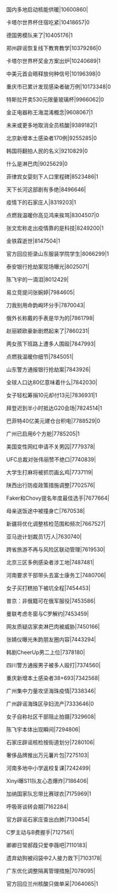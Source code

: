 国内多地启动核能供暖|10600860|

卡塔尔世界杯住宿吃紧|10418657|0

德国男模队来了|10405176|1

郑州辟谣恢复线下教育教学|10379286|0

卡塔尔世界杯奖金方案出炉|10240689|1

中美元首会晤释放何种信号|10196398|0

重庆市已累计发现感染者破万例|10173348|0

特斯拉开卖530元限量玻璃杯|9966062|0

金正电器称王海混淆概念|9608067|1

未来或更多地取消全员核酸|9389182|1

北京新增本土感染者170例|9255285|0

韩国将翻拍人民的名义|9210829|0

什么是淋巴肉|9025629|0

菲律宾女婴刻下人口里程碑|8523486|1

天下长河这部剧有多绝|8496646|

疫情下的石家庄人|8319203|1

点燃我温暖你高见鸿来挨骂|8304507|0

张文宏称走出疫情靠的是科技|8249200|1

金铁霖逝世|8147504|1

官方回应拒录山东服装学院学生|8066299|1

泰安银行抢劫案现场曝光|8025071|

陈飞宇的一滴泪|8012429|

易立竞提问张婉婷|7984605|

刀我别用命韵峋环分手|7870043|

俄外长称戴的手表是华为的|7861798|

赵丽颖欧豪新剧燃起来了|7860231|

两女孩下班路上遭多人围殴|7847993|

点燃我温暖你细节|7845051|

山东警方通报银行抢劫案|7843926|

全球人口达80亿意味着什么|7842030|

女子轻松筹捐10元却付13元|7836931|1

拜登迟到半小时抵达G20会场|7824514|1

巴菲特40亿美元建仓台积电|7788529|0

广州已启用6个方舱|7785205|1

美国变性网红申请不关男囚|7779378|

UFC总裁对张伟丽赞不绝口|7740839|

大学生打麻将被抓罚画幺鸡|7737119|

陕西出行防疫政策措施调整|7702576|

Faker和Chovy提名年度最佳选手|7677664|

母亲送饭途中被撞身亡|7670538|

新疆将优化调整核检范围和频次|7667527|

亚马逊计划裁员1万人|7630740|

跨省旅游不再与风险区联动管理|7619530|

北京三区多例感染者涉工地|7487481|

河南要求干部带头去富士康务工|7480706|

女子买打糕拍下被坑全程|7454453|

普京：非俄籍可在俄军服役|7453586|

曼联考虑冬窗与C罗解约|7453459|

网友质疑店家卖淋巴肉被威胁|7450166|

张婧仪曝光朱韵朋友圈内容|7443294|

韩剧CheerUp男二上位|7378180|

四川警方通报男子被多人殴打|7374560|

重庆新增本土感染者38+693|7342568|

广州集中力量攻坚海珠疫情|7338346|

广州辟谣海珠区孕妇流产|7333646|0

女子自称社区干部阻止拍摄|7329608|

陈飞宇本体出现瞬间|7294806|

石家庄辟谣核检按街道划分|7280106|

奢侈品牌推出万元薯片包|7275103|

河南多地中小学返校复课|7242499|

Xinyi曝S11队友心态爆炸|7186406|

加纳国家队忘带比赛球衣|7175969|1

呼吸哥谈转会期|7162284|

官方辟谣石家庄查出白肺|7130454|

C罗主动与B费握手|7127561|

卿卿日常郝葭只爱李薇吧|7110183|

遗弃幼狗被闷袋中2人接力救下|7103178|

广东优化调整隔离管理措施|7078095|

官方回应兰州核酸只做单采|7064065|1

